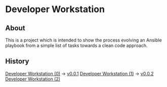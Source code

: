 # Developer Workstation

## About

This is a project which is intended to show the process evolving an Ansible playbook from a simple list of tasks towards a clean code approach.

## History

[Developer Workstation (0)](https://lazydevops.net/ansible-developer-workstation-0) -> [v0.0.1](https://github.com/raven4ever/ansible_developer_workstation/tree/v0.0.1)
[Developer Workstation (1)](https://lazydevops.net/ansible-developer-workstation-1) -> [v0.0.2](https://github.com/raven4ever/ansible_developer_workstation/tree/v0.0.2)
[Developer Workstation (2)](https://lazydevops.net/ansible-developer-workstation-2)

